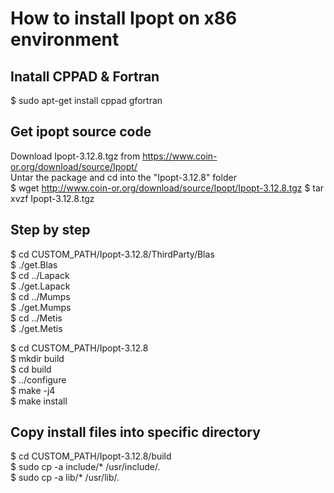 # How to install Ipopt on x86 environment  

## Inatall CPPAD & Fortran  
$ sudo apt-get install cppad gfortran  

## Get ipopt source code    
Download Ipopt-3.12.8.tgz from https://www.coin-or.org/download/source/Ipopt/  
Untar the package and cd into the "Ipopt-3.12.8" folder  
$ wget http://www.coin-or.org/download/source/Ipopt/Ipopt-3.12.8.tgz
$ tar xvzf Ipopt-3.12.8.tgz

## Step by step   
$ cd CUSTOM_PATH/Ipopt-3.12.8/ThirdParty/Blas  
$ ./get.Blas    
$ cd ../Lapack  
$ ./get.Lapack  
$ cd ../Mumps  
$ ./get.Mumps  
$ cd ../Metis  
$ ./get.Metis  

$ cd CUSTOM_PATH/Ipopt-3.12.8  
$ mkdir build  
$ cd build  
$ ../configure  
$ make -j4  
$ make install  

## Copy install files into specific directory
$ cd CUSTOM_PATH/Ipopt-3.12.8/build  
$ sudo cp -a include/* /usr/include/.  
$ sudo cp -a lib/* /usr/lib/.  
